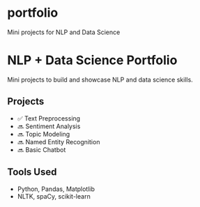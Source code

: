 # portfolio
Mini projects for NLP and Data Science 
# NLP + Data Science Portfolio

Mini projects to build and showcase NLP and data science skills.

## Projects

- ✅ Text Preprocessing
- 🔜 Sentiment Analysis
- 🔜 Topic Modeling
- 🔜 Named Entity Recognition
- 🔜 Basic Chatbot

## Tools Used

- Python, Pandas, Matplotlib
- NLTK, spaCy, scikit-learn 
